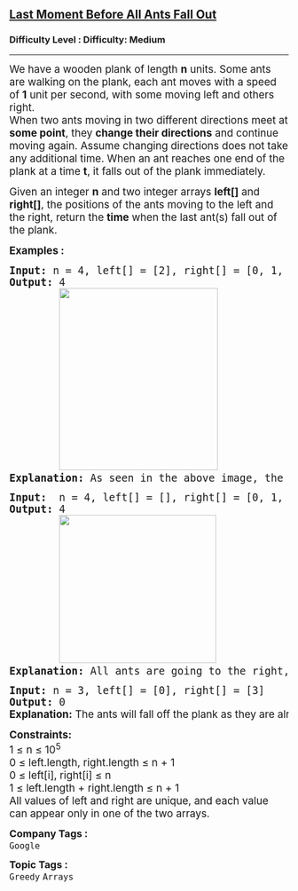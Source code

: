 <h2><a href="https://www.geeksforgeeks.org/problems/last-moment-before-all-ants-fall-out-of-a-plank/1?page=8&company=Google&sortBy=submissions">Last Moment Before All Ants Fall Out</a></h2><h3>Difficulty Level : Difficulty: Medium</h3><hr><div class="problems_problem_content__Xm_eO"><p><span style="font-size: 14pt;">We have a wooden plank of length <strong>n</strong> units. Some ants are walking on the plank, each ant moves with a speed of <strong>1</strong> unit per second, with some moving left and others right.<br>When two ants moving in two different directions meet at <strong>some point</strong>, they <strong>change their directions</strong> and continue moving again. Assume changing directions does not take any additional time. When an ant reaches one end of the plank at a time <strong>t</strong>, it falls out of the plank immediately.</span></p>
<p><span style="font-size: 14pt;">Given an integer <strong>n</strong> and two integer arrays <strong>left[]</strong> and <strong>right[]</strong>, the positions of the ants moving to the left and the right, return the <strong>time</strong> when the last ant(s) fall out of the plank.</span></p>
<p><span style="font-size: 14pt;"><strong>Examples :</strong></span></p>
<pre><span style="font-size: 14pt;"><strong>Input: </strong>n = 4, left[] = [2], right[] = [0, 1, 3]<br><strong>Output:</strong> 4<br>        <img src="https://media.geeksforgeeks.org/img-practice/prod/addEditProblem/878151/Web/Other/blobid0_1730198301.jpg" width="286" height="328"><br><strong>Explanation: </strong>As seen in the above image, the last ant falls off the plank at t = 4.</span></pre>
<pre><span style="font-size: 14pt;"><strong>Input:</strong>  n = 4, left[] = [], right[] = [0, 1, 2, 3, 4]
<strong>Output: </strong>4<strong><br></strong> &nbsp; &nbsp; &nbsp; &nbsp;<img src="https://media.geeksforgeeks.org/img-practice/prod/addEditProblem/878151/Web/Other/blobid0_1730198642.jpg" width="283" height="267"><br><strong>Explanation:</strong> All ants are going to the right, the ant at index 0 needs 4 seconds to fall.<br></span></pre>
<pre><span style="font-size: 14pt;"><strong>Input:</strong> n = 3, left[] = [0], right[] = [3]
<strong>Output:</strong> 0<br><strong style="font-family: -apple-system, BlinkMacSystemFont, 'Segoe UI', Roboto, Oxygen, Ubuntu, Cantarell, 'Open Sans', 'Helvetica Neue', sans-serif;">Explanation:</strong><span style="font-family: -apple-system, BlinkMacSystemFont, 'Segoe UI', Roboto, Oxygen, Ubuntu, Cantarell, 'Open Sans', 'Helvetica Neue', sans-serif;"> </span><span style="font-family: -apple-system, system-ui, Segoe UI, Roboto, Oxygen, Ubuntu, Cantarell, Open Sans, Helvetica Neue, sans-serif;">The ants will fall off the plank as they are already on the end of the plank.</span></span></pre>
<p><span style="font-size: 14pt;"><strong>Constraints:<br></strong>1 ≤ n ≤ 10<sup>5<br></sup><span style="font-family: -apple-system, BlinkMacSystemFont, 'Segoe UI', Roboto, Oxygen, Ubuntu, Cantarell, 'Open Sans', 'Helvetica Neue', sans-serif;">0 ≤ left.length, right.length ≤ n + 1<br></span><span style="font-family: -apple-system, BlinkMacSystemFont, 'Segoe UI', Roboto, Oxygen, Ubuntu, Cantarell, 'Open Sans', 'Helvetica Neue', sans-serif;">0 ≤ left[i], right[i] ≤ n</span><span style="font-family: -apple-system, BlinkMacSystemFont, 'Segoe UI', Roboto, Oxygen, Ubuntu, Cantarell, 'Open Sans', 'Helvetica Neue', sans-serif;"><br></span><span style="font-family: -apple-system, BlinkMacSystemFont, 'Segoe UI', Roboto, Oxygen, Ubuntu, Cantarell, 'Open Sans', 'Helvetica Neue', sans-serif;">1 ≤ left.length + right.length ≤ n + 1<br></span><span style="font-family: -apple-system, BlinkMacSystemFont, 'Segoe UI', Roboto, Oxygen, Ubuntu, Cantarell, 'Open Sans', 'Helvetica Neue', sans-serif;">All values of left and right are unique, and each value can appear only in one of the two arrays.</span></span></p></div><p><span style=font-size:18px><strong>Company Tags : </strong><br><code>Google</code>&nbsp;<br><p><span style=font-size:18px><strong>Topic Tags : </strong><br><code>Greedy</code>&nbsp;<code>Arrays</code>&nbsp;